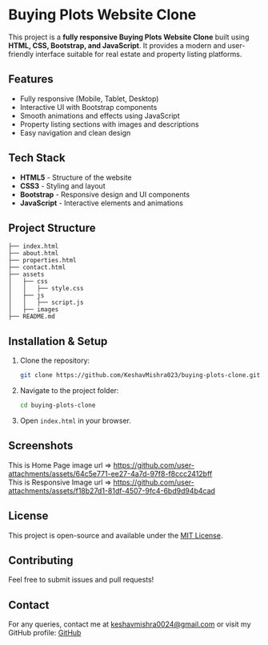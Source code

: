 # Buying Plots Website Clone

This project is a **fully responsive Buying Plots Website Clone** built using **HTML, CSS, Bootstrap, and JavaScript**. It provides a modern and user-friendly interface suitable for real estate and property listing platforms.

##  Features
- Fully responsive (Mobile, Tablet, Desktop)
- Interactive UI with Bootstrap components
- Smooth animations and effects using JavaScript
- Property listing sections with images and descriptions
- Easy navigation and clean design

##  Tech Stack
- **HTML5** - Structure of the website
- **CSS3** - Styling and layout
- **Bootstrap** - Responsive design and UI components
- **JavaScript** - Interactive elements and animations

## Project Structure
```
├── index.html
├── about.html
├── properties.html
├── contact.html
├── assets
│   ├── css
│   │   ├── style.css
│   ├── js
│   │   ├── script.js
│   ├── images
├── README.md
```

##  Installation & Setup
1. Clone the repository:
   ```sh
   git clone https://github.com/KeshavMishra023/buying-plots-clone.git
   ```
2. Navigate to the project folder:
   ```sh
   cd buying-plots-clone
   ```
3. Open `index.html` in your browser.

##  Screenshots
This is Home Page image url => https://github.com/user-attachments/assets/64c5e771-ee27-4a7d-97f8-f8ccc2412bff <br>
This is Responsive Image url => https://github.com/user-attachments/assets/f18b27d1-81df-4507-9fc4-6bd9d94b4cad <br>

##  License
This project is open-source and available under the [MIT License](LICENSE).

##  Contributing
Feel free to submit issues and pull requests!

##  Contact
For any queries, contact me at keshavmishra0024@gmail.com or visit my GitHub profile: [GitHub](https://https://github.com/KeshavMishra023/buying-plots)

